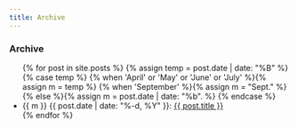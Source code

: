 ```yaml
---
title: Archive
---
```


### Archive

<ul>
    {% for post in site.posts %}
    {% assign temp = post.date | date: "%B" %}
    {% case temp %}
        {% when 'April' or 'May' or 'June' or 'July' %}{% assign m = temp %}
        {% when 'September' %}{% assign m = "Sept." %}
        {% else %}{% assign m = post.date | date: "%b". %}
    {% endcase %}
    <li>
        {{ m }} {{ post.date | date: "%-d, %Y" }}: <a href="{{ post.url }}">{{ post.title }}</a>
    </li>
    {% endfor %}
</ul>
